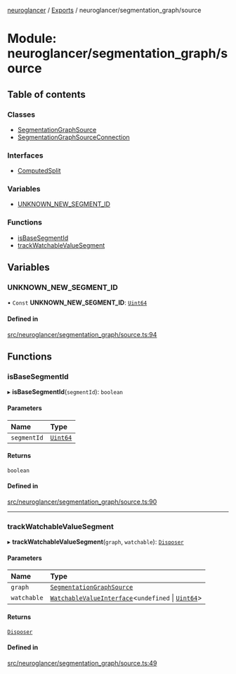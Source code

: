 [neuroglancer](../README.md) / [Exports](../modules.md) / neuroglancer/segmentation\_graph/source

# Module: neuroglancer/segmentation\_graph/source

## Table of contents

### Classes

- [SegmentationGraphSource](../classes/neuroglancer_segmentation_graph_source.SegmentationGraphSource.md)
- [SegmentationGraphSourceConnection](../classes/neuroglancer_segmentation_graph_source.SegmentationGraphSourceConnection.md)

### Interfaces

- [ComputedSplit](../interfaces/neuroglancer_segmentation_graph_source.ComputedSplit.md)

### Variables

- [UNKNOWN\_NEW\_SEGMENT\_ID](neuroglancer_segmentation_graph_source.md#unknown_new_segment_id)

### Functions

- [isBaseSegmentId](neuroglancer_segmentation_graph_source.md#isbasesegmentid)
- [trackWatchableValueSegment](neuroglancer_segmentation_graph_source.md#trackwatchablevaluesegment)

## Variables

### UNKNOWN\_NEW\_SEGMENT\_ID

• `Const` **UNKNOWN\_NEW\_SEGMENT\_ID**: [`Uint64`](../classes/neuroglancer_util_uint64.Uint64.md)

#### Defined in

[src/neuroglancer/segmentation_graph/source.ts:94](https://github.com/ActiveBrainAtlas2/neuroglancer/blob/91617476/src/neuroglancer/segmentation_graph/source.ts#L94)

## Functions

### isBaseSegmentId

▸ **isBaseSegmentId**(`segmentId`): `boolean`

#### Parameters

| Name | Type |
| :------ | :------ |
| `segmentId` | [`Uint64`](../classes/neuroglancer_util_uint64.Uint64.md) |

#### Returns

`boolean`

#### Defined in

[src/neuroglancer/segmentation_graph/source.ts:90](https://github.com/ActiveBrainAtlas2/neuroglancer/blob/91617476/src/neuroglancer/segmentation_graph/source.ts#L90)

___

### trackWatchableValueSegment

▸ **trackWatchableValueSegment**(`graph`, `watchable`): [`Disposer`](neuroglancer_util_disposable.md#disposer)

#### Parameters

| Name | Type |
| :------ | :------ |
| `graph` | [`SegmentationGraphSource`](../classes/neuroglancer_segmentation_graph_source.SegmentationGraphSource.md) |
| `watchable` | [`WatchableValueInterface`](../interfaces/neuroglancer_trackable_value.WatchableValueInterface.md)<`undefined` \| [`Uint64`](../classes/neuroglancer_util_uint64.Uint64.md)\> |

#### Returns

[`Disposer`](neuroglancer_util_disposable.md#disposer)

#### Defined in

[src/neuroglancer/segmentation_graph/source.ts:49](https://github.com/ActiveBrainAtlas2/neuroglancer/blob/91617476/src/neuroglancer/segmentation_graph/source.ts#L49)
